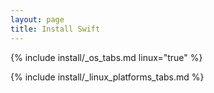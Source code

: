 ```yaml
---
layout: page
title: Install Swift
---
```


{% include install/_os_tabs.md linux="true" %}

{% include install/_linux_platforms_tabs.md %}
